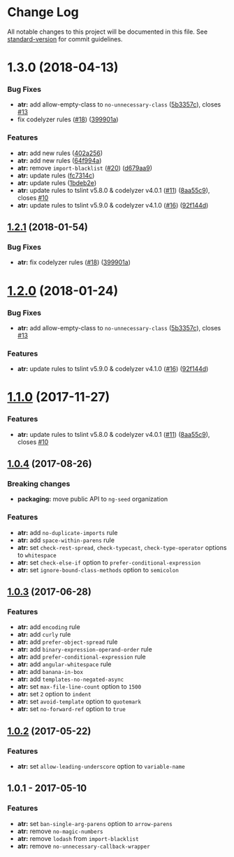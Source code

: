 # Change Log

All notable changes to this project will be documented in this file. See [standard-version](https://github.com/conventional-changelog/standard-version) for commit guidelines.

<a name="1.3.0"></a>
# 1.3.0 (2018-04-13)


### Bug Fixes

* **atr:** add allow-empty-class to `no-unnecessary-class` ([5b3357c](https://github.com/ng-seed/angular-tslint-rules/commit/5b3357c)), closes [#13](https://github.com/ng-seed/angular-tslint-rules/issues/13)
* fix codelyzer rules ([#18](https://github.com/ng-seed/angular-tslint-rules/issues/18)) ([399901a](https://github.com/ng-seed/angular-tslint-rules/commit/399901a))


### Features

* **atr:** add new rules ([402a256](https://github.com/ng-seed/angular-tslint-rules/commit/402a256))
* **atr:** add new rules ([64f994a](https://github.com/ng-seed/angular-tslint-rules/commit/64f994a))
* **atr:** remove `import-blacklist` ([#20](https://github.com/ng-seed/angular-tslint-rules/issues/20)) ([d679aa9](https://github.com/ng-seed/angular-tslint-rules/commit/d679aa9))
* **atr:** update rules ([fc7314c](https://github.com/ng-seed/angular-tslint-rules/commit/fc7314c))
* **atr:** update rules ([1bdeb2e](https://github.com/ng-seed/angular-tslint-rules/commit/1bdeb2e))
* **atr:** update rules to tslint v5.8.0 & codelyzer v4.0.1 ([#11](https://github.com/ng-seed/angular-tslint-rules/issues/11)) ([8aa55c9](https://github.com/ng-seed/angular-tslint-rules/commit/8aa55c9)), closes [#10](https://github.com/ng-seed/angular-tslint-rules/issues/10)
* **atr:** update rules to tslint v5.9.0 & codelyzer v4.1.0 ([#16](https://github.com/ng-seed/angular-tslint-rules/issues/16)) ([92f144d](https://github.com/ng-seed/angular-tslint-rules/commit/92f144d))



<a name="1.2.1"></a>
## [1.2.1](https://github.com/ng-seed/angular-tslint-rules/compare/v1.2.0...v1.2.1) (2018-01-54)


### Bug Fixes

* **atr:** fix codelyzer rules ([#18](https://github.com/ng-seed/angular-tslint-rules/issues/18)) ([399901a](https://github.com/ng-seed/angular-tslint-rules/commit/399901a))



<a name="1.2.0"></a>
# [1.2.0](https://github.com/ng-seed/angular-tslint-rules/compare/v1.1.0...v1.2.0) (2018-01-24)


### Bug Fixes

* **atr:** add allow-empty-class to `no-unnecessary-class` ([5b3357c](https://github.com/ng-seed/angular-tslint-rules/commit/5b3357c)), closes [#13](https://github.com/ng-seed/angular-tslint-rules/issues/13)


### Features

* **atr:** update rules to tslint v5.9.0 & codelyzer v4.1.0 ([#16](https://github.com/ng-seed/angular-tslint-rules/issues/16)) ([92f144d](https://github.com/ng-seed/angular-tslint-rules/commit/92f144d))



<a name="1.1.0"></a>
# [1.1.0](https://github.com/ng-seed/angular-tslint-rules/compare/v1.0.4...v1.1.0) (2017-11-27)


### Features
* **atr:** update rules to tslint v5.8.0 & codelyzer v4.0.1 ([#11](https://github.com/ng-seed/angular-tslint-rules/issues/11)) ([8aa55c9](https://github.com/ng-seed/angular-tslint-rules/commit/8aa55c9)), closes [#10](https://github.com/ng-seed/angular-tslint-rules/issues/10)



<a name="1.0.4"></a>
## [1.0.4](https://github.com/ng-seed/angular-tslint-rules/compare/v1.0.3...v1.0.4) (2017-08-26)


### Breaking changes
- **packaging:** move public API to `ng-seed` organization

### Features
- **atr:** add `no-duplicate-imports` rule
- **atr:** add `space-within-parens` rule
- **atr:** set `check-rest-spread`, `check-typecast`, `check-type-operator` options to `whitespace`
- **atr:** set `check-else-if` option to `prefer-conditional-expression`
- **atr:** set `ignore-bound-class-methods` option to `semicolon`



<a name="1.0.3"></a>
## [1.0.3](https://github.com/ng-seed/angular-tslint-rules/compare/v1.0.2...v1.0.3) (2017-06-28)


### Features
- **atr:** add `encoding` rule
- **atr:** add `curly` rule
- **atr:** add `prefer-object-spread` rule
- **atr:** add `binary-expression-operand-order` rule
- **atr:** add `prefer-conditional-expression` rule
- **atr:** add `angular-whitespace` rule
- **atr:** add `banana-in-box`
- **atr:** add `templates-no-negated-async`
- **atr:** set `max-file-line-count` option to `1500`
- **atr:** set `2` option to `indent`
- **atr:** set `avoid-template` option to `quotemark`
- **atr:** set `no-forward-ref` option to `true`



<a name="1.0.2"></a>
## [1.0.2](https://github.com/ng-seed/angular-tslint-rules/compare/v1.0.1...v1.0.2) (2017-05-22)


### Features
- **atr:** set `allow-leading-underscore` option to `variable-name`



<a name="1.0.1"></a>
## 1.0.1 - 2017-05-10


### Features
- **atr:** set `ban-single-arg-parens` option to `arrow-parens`
- **atr:** remove `no-magic-numbers`
- **atr:** remove `lodash` from `import-blacklist`
- **atr:** remove `no-unnecessary-callback-wrapper`
